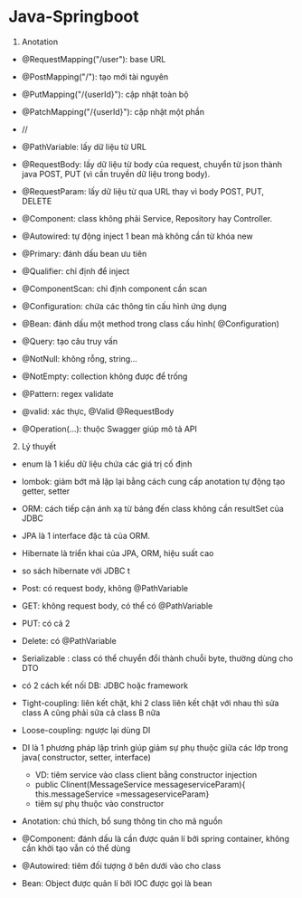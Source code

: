 # Java-Springboot
1. Anotation
- @RequestMapping("/user"): base URL
- @PostMapping("/"): tạo mới tài nguyên
- @PutMapping("/{userId}"): cập nhật toàn bộ
- @PatchMapping("/{userId}"): cập nhật một phần
- //
- @PathVariable: lấy dữ liệu từ URL
- @RequestBody: lấy dữ liệu từ body của request, chuyển từ json thành java POST, PUT (vì cần truyền dữ liệu trong body).
- @RequestParam: lấy dữ liệu từ qua URL thay vì body POST, PUT, DELETE
- @Component: class không phải Service, Repository hay Controller.
- @Autowired: tự động inject 1 bean mà không cần từ khóa new
- @Primary: đánh dấu bean ưu tiên
- @Qualifier: chỉ định để inject
- @ComponentScan: chỉ định component cần scan

- @Configuration: chứa các thông tin cấu hình ứng dụng
- @Bean: đánh dấu một method trong class cấu hình( @Configuration)
- @Query: tạo câu truy vấn

- @NotNull: không rỗng, string...
- @NotEmpty: collection không được để trống
- @Pattern: regex validate
- @valid: xác thực, @Valid @RequestBody

- @Operation(...): thuộc Swagger giúp mô tả API
2. Lý thuyết
- enum là 1 kiểu dữ liệu chứa các giá trị cố định
- lombok: giảm bớt mã lặp lại bằng cách cung cấp anotation tự động tạo getter, setter

- ORM: cách tiếp cận ánh xạ từ bảng đến class không cần resultSet của JDBC
- JPA là 1 interface đặc tả của ORM.
- Hibernate là triển khai của JPA, ORM, hiệu suất cao
- so sách hibernate với JDBC
t

- Post: có request body, không @PathVariable
- GET: không request body, có thể có @PathVariable
- PUT: có cả 2
- Delete: có  @PathVariable
- Serializable : class có thể chuyển đổi thành chuỗi byte, thường dùng cho DTO
- có 2 cách kết nối DB: JDBC hoặc framework

- Tight-coupling: liên kết chặt, khi 2 class liên kết chặt với nhau thì sửa class A cũng phải sửa cả class B nữa
- Loose-coupling: ngược lại dùng DI
- DI là 1 phương pháp lập trình giúp giảm sự phụ thuộc giữa các lớp trong java( constructor, setter, interface)
  - VD: tiêm service vào class client bằng constructor injection
  - public Clinent(MessageService messageserviceParam){ this.messageService =messageserviceParam}
  - tiêm sự phụ thuộc vào constructor

- Anotation: chú thích, bổ sung thông tin cho mã nguồn
- @Component: đánh dấu là cần được quản lí bởi spring container, không cần khởi tạo vẫn có thể dùng
- @Autowired: tiêm đối tượng ở bên dưới vào cho class
- Bean: Object được quản lí bởi IOC được gọi là bean
    
